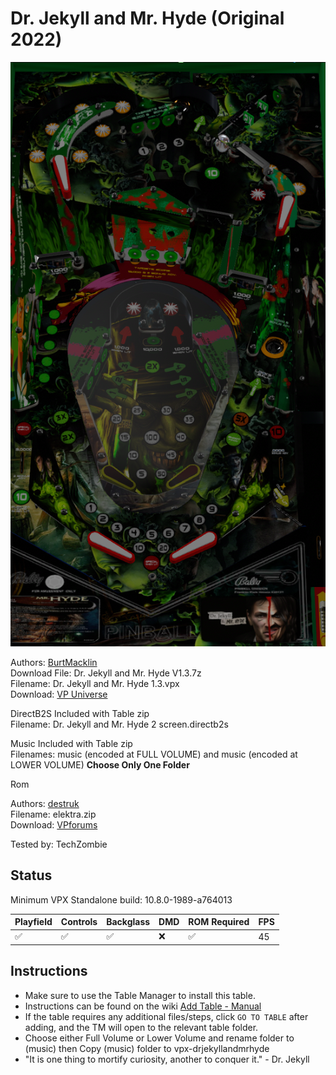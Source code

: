 # Dr. Jekyll and Mr. Hyde (Original 2022)

![Table Preview](../../images/vpx-drjekyllandmrhyde.png)

Authors: [BurtMacklin](https://vpuniverse.com/profile/39250-burtmacklin/)  
Download File: Dr. Jekyll and Mr. Hyde V1.3.7z  
Filename: Dr. Jekyll and Mr. Hyde 1.3.vpx  
Download: [VP Universe](https://vpuniverse.com/files/file/10342-dr-jekyll-and-mr-hyde-reskin-vpx-table/)

DirectB2S Included with Table zip  
Filename: Dr. Jekyll and Mr. Hyde 2 screen.directb2s

Music Included with Table zip  
Filenames: music (encoded at FULL VOLUME) and music (encoded at LOWER VOLUME) **Choose Only One Folder**

Rom

Authors: [destruk](https://www.vpforums.org/index.php?showuser=5)  
Filename: elektra.zip  
Download: [VPforums](https://www.vpforums.org/index.php?app=downloads&showfile=657)

Tested by: TechZombie

## Status 

Minimum VPX Standalone build: 10.8.0-1989-a764013

| Playfield | Controls | Backglass | DMD | ROM Required | FPS | 
|-----------|----------|-----------|-----|--------------|-----|
| :white_check_mark: | :white_check_mark: | :white_check_mark: | :x: | :white_check_mark: | 45 |

## Instructions

- Make sure to use the Table Manager to install this table.
- Instructions can be found on the wiki [Add Table - Manual](https://github.com/LegendsUnchained/vpx-standalone-alp4k/wiki/%5B04%5D-%F0%9F%A7%A1-TM-%E2%80%90-Other-Features#add-table---manual)
- If the table requires any additional files/steps, click `GO TO TABLE` after adding, and the TM will open to the relevant table folder.
- Choose either Full Volume or Lower Volume and rename folder to (music) then Copy (music) folder to vpx-drjekyllandmrhyde
- "It is one thing to mortify curiosity, another to conquer it." - Dr. Jekyll

